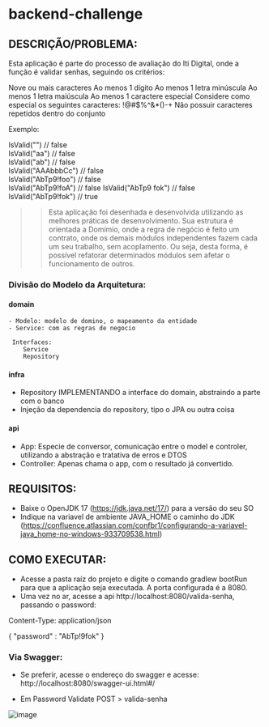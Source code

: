 # backend-challenge

## DESCRIÇÃO/PROBLEMA: 

Esta aplicação é parte do processo de avaliação do Iti Digital, onde a função é validar senhas, seguindo os critérios: 

Nove ou mais caracteres
Ao menos 1 dígito
Ao menos 1 letra minúscula
Ao menos 1 letra maiúscula
Ao menos 1 caractere especial
Considere como especial os seguintes caracteres: !@#$%^&*()-+
Não possuir caracteres repetidos dentro do conjunto

Exemplo:

IsValid("") // false  
IsValid("aa") // false  
IsValid("ab") // false  
IsValid("AAAbbbCc") // false  
IsValid("AbTp9!foo") // false  
IsValid("AbTp9!foA") // false
IsValid("AbTp9 fok") // false
IsValid("AbTp9!fok") // true


>> Esta aplicação foi desenhada e desenvolvida utilizando as melhores práticas de desenvolvimento. 
Sua estrutura é orientada a Domímio, onde a regra de negócio é feito um contrato, onde os demais módulos independentes fazem cada um seu trabalho, sem acoplamento. 
Ou seja, desta forma, é possível refatorar determinados módulos sem afetar o funcionamento de outros. 

### Divisão do Modelo da Arquitetura: 

#### domain
	- Modelo: modelo de domino, o mapeamento da entidade
	- Service: com as regras de negocio
	 
	 Interfaces: 
		Service
		Repository

#### infra
   - Repository IMPLEMENTANDO a interface do domain, abstraindo a parte com o banco
   - Injeção da dependencia do repository, tipo o JPA ou outra coisa

#### api
   - App: Especie de conversor, comunicação entre o model e controler, utilizando a abstração e tratativa de erros e DTOS
   - Controller: Apenas chama o app, com o resultado já convertido. 
   


## REQUISITOS: 

- Baixe o OpenJDK 17 (https://jdk.java.net/17/) para a versão do seu SO
- Indique na variavel de ambiente JAVA_HOME o caminho do JDK (https://confluence.atlassian.com/confbr1/configurando-a-variavel-java_home-no-windows-933709538.html)


## COMO EXECUTAR: 

- Acesse a pasta raíz do projeto e digite o comando gradlew bootRun para que a aplicação seja executada. A porta configurada é a 8080. 
- Uma vez no ar, acesse a api http://localhost:8080/valida-senha, passando o password: 

Content-Type: application/json

{
    "password" : "AbTp!9fok"
}

### Via Swagger: 
 - Se preferir, acesse o endereço do swagger e acesse: 
    http://localhost:8080/swagger-ui.html#/ 
    
  - Em Password Validate POST > valida-senha

![image](https://user-images.githubusercontent.com/62432663/140595006-337a149e-4742-4d6c-aba7-94db5bd8df84.png)

